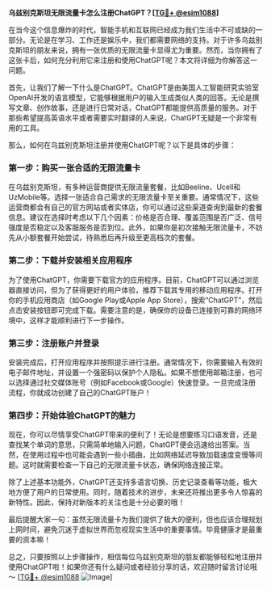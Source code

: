 **乌兹别克斯坦无限流量卡怎么注册ChatGPT？[[TG💪+ @esim1088](https://t.me/s/esim1088)]**

在当今这个信息爆炸的时代，智能手机和互联网已经成为我们生活中不可或缺的一部分。无论是在学习、工作还是娱乐中，我们都需要网络的支持。对于许多乌兹别克斯坦的朋友来说，拥有一张优质的无限流量卡显得尤为重要。然而，当你拥有了这张卡后，如何充分利用它来注册和使用ChatGPT呢？本文将详细为你解答这一问题。

首先，让我们了解一下什么是ChatGPT。ChatGPT是由美国人工智能研究实验室OpenAI开发的语言模型，它能够根据用户的输入生成类似人类的回答。无论是撰写文章、创作故事，还是进行日常对话，ChatGPT都能提供高质量的服务。对于那些希望提高英语水平或者需要实时翻译的人来说，ChatGPT无疑是一个非常有用的工具。

那么，如何在乌兹别克斯坦注册并使用ChatGPT呢？以下是具体的步骤：

### 第一步：购买一张合适的无限流量卡

在乌兹别克斯坦，有多种运营商提供无限流量套餐，比如Beeline、Ucell和UzMobile等。选择一张适合自己需求的无限流量卡至关重要。通常情况下，这些运营商都会有自己的官方网站或者实体店，你可以通过这些渠道查询到最新的套餐信息。建议在选择时考虑以下几个因素：价格是否合理、覆盖范围是否广泛、信号强度是否稳定以及客服服务是否到位。此外，如果你是初次接触无限流量卡，不妨先从小额套餐开始尝试，待熟悉后再升级至更高档次的套餐。

### 第二步：下载并安装相关应用程序

为了使用ChatGPT，你需要下载官方的应用程序。目前，ChatGPT可以通过浏览器直接访问，但为了获得更好的用户体验，推荐下载其专用的移动应用程序。打开你的手机应用商店（如Google Play或Apple App Store），搜索“ChatGPT”，然后点击安装按钮即可完成下载。需要注意的是，确保你的设备已连接到可靠的网络环境中，这样才能顺利进行下一步操作。

### 第三步：注册账户并登录

安装完成后，打开应用程序并按照提示进行注册。通常情况下，你需要输入有效的电子邮件地址，并设置一个强密码以保护个人隐私。如果不想使用邮箱注册，也可以选择通过社交媒体账号（例如Facebook或Google）快速登录。一旦完成注册流程，你就成功创建了自己的ChatGPT账户！

### 第四步：开始体验ChatGPT的魅力

现在，你可以尽情享受ChatGPT带来的便利了！无论是想要练习口语发音，还是查找某个单词的意思，只需简单地输入问题，ChatGPT便会迅速给出答案。当然，在使用过程中也可能会遇到一些小插曲，比如网络延迟导致加载速度变慢等问题。这时就需要检查一下自己的无限流量卡状态，确保网络连接正常。

除了上述基本功能外，ChatGPT还支持多语言切换、历史记录查看等功能，极大地方便了用户的日常使用。同时，随着技术的进步，未来还将推出更多令人惊喜的新特性。因此，保持对新版本的关注也是十分必要的哦！

最后提醒大家一句：虽然无限流量卡为我们提供了极大的便利，但也应该合理规划上网时间，避免沉迷于虚拟世界而忽视现实生活中的重要事情。毕竟健康才是最重要的资本嘛！

总之，只要按照以上步骤操作，相信每位乌兹别克斯坦的朋友都能够轻松地注册并使用ChatGPT啦！如果你还有什么疑问或者经验分享的话，欢迎随时留言讨论哦～ [[TG💪+ @esim1088](https://t.me/s/esim1088) ![Image](https://i.postimg.cc/4NQfJmqS/Snipaste-2025-05-13-00-14-12.png)]